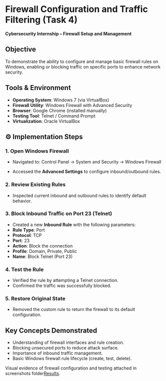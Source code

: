 
# Firewall Configuration and Traffic Filtering (Task 4)

**Cybersecurity Internship – Firewall Setup and Management**


## Objective

To demonstrate the ability to configure and manage basic firewall rules on Windows, enabling or blocking traffic on specific ports to enhance network security.

## Tools & Environment

- **Operating System**: Windows 7 (via VirtualBox)
- **Firewall Utility**: Windows Firewall with Advanced Security
- **Browser**: Google Chrome (installed manually)
- **Testing Tool**: Telnet / Command Prompt
- **Virtualization**: Oracle VirtualBox


## ⚙️ Implementation Steps

### 1. Open Windows Firewall

- Navigated to:
Control Panel → System and Security → Windows Firewall

- Accessed the **Advanced Settings** to configure inbound/outbound rules.

### 2. Review Existing Rules

- Inspected current inbound and outbound rules to identify default behavior.

### 3. Block Inbound Traffic on Port 23 (Telnet)

- Created a new **Inbound Rule** with the following parameters:
- **Rule Type**: Port
- **Protocol**: TCP
- **Port**: 23
- **Action**: Block the connection
- **Profile**: Domain, Private, Public
- **Name**: Block Telnet (Port 23)

### 4. Test the Rule

- Verified the rule by attempting a Telnet connection.
- Confirmed the traffic was successfully blocked.

### 5. Restore Original State

- Removed the custom rule to return the firewall to its default configuration.


## Key Concepts Demonstrated

- Understanding of firewall interfaces and rule creation.
- Blocking unsecured ports to reduce attack surface.
- Importance of inbound traffic management.
- Basic Windows firewall rule lifecycle (create, test, delete).


Visual evidence of firewall configuration and testing attached in screenshots folder[Results](screenshots).
